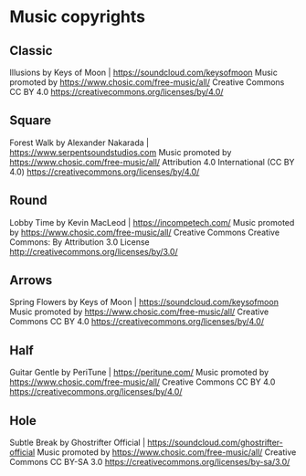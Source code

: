 # Music copyrights

## Classic
Illusions by Keys of Moon | https://soundcloud.com/keysofmoon
Music promoted by https://www.chosic.com/free-music/all/
Creative Commons CC BY 4.0
https://creativecommons.org/licenses/by/4.0/

## Square
Forest Walk by Alexander Nakarada | https://www.serpentsoundstudios.com
Music promoted by https://www.chosic.com/free-music/all/
Attribution 4.0 International (CC BY 4.0)
https://creativecommons.org/licenses/by/4.0/

## Round
Lobby Time by Kevin MacLeod | https://incompetech.com/
Music promoted by https://www.chosic.com/free-music/all/
Creative Commons Creative Commons: By Attribution 3.0 License
http://creativecommons.org/licenses/by/3.0/

## Arrows
Spring Flowers by Keys of Moon | https://soundcloud.com/keysofmoon
Music promoted by https://www.chosic.com/free-music/all/
Creative Commons CC BY 4.0
https://creativecommons.org/licenses/by/4.0/

## Half
Guitar Gentle by PeriTune | https://peritune.com/
Music promoted by https://www.chosic.com/free-music/all/
Creative Commons CC BY 4.0
https://creativecommons.org/licenses/by/4.0/

## Hole
Subtle Break by Ghostrifter Official | https://soundcloud.com/ghostrifter-official
Music promoted by https://www.chosic.com/free-music/all/
Creative Commons CC BY-SA 3.0
https://creativecommons.org/licenses/by-sa/3.0/
